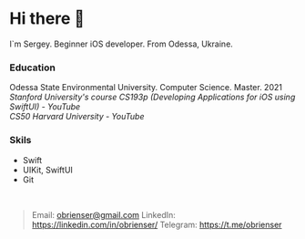 # Hi there :wave:
I`m Sergey. Beginner iOS developer. From Odessa, Ukraine.<br>

### Education
Odessa State Environmental University. Computer Science. Master. 2021<br>
*Stanford University's course CS193p (Developing Applications for iOS using SwiftUI) - YouTube*<br>
*CS50 Harvard University - YouTube*<br>

### Skils
* Swift<br>
* UIKit, SwiftUI<br>
* Git<br>
<br>

> Email: obrienser@gmail.com
> LinkedIn: https://linkedin.com/in/obrienser/
> Telegram: https://t.me/obrienser
